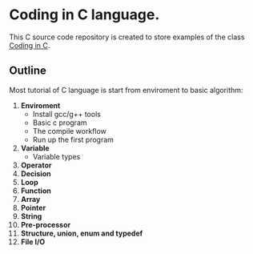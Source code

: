Coding in C language.
=====================

This C source code repository is created to store examples of the class [Coding in C](https://sites.google.com/gm.ncue.edu.tw/itclass-syjh/%E8%AA%B2%E7%A8%8B/coding-in-c).

Outline
-----

Most tutorial of C language is start from enviroment to basic algorithm:

1.  **Enviroment**
    *   Install gcc/g++ tools
    *   Basic c program
    *   The compile workflow
    *   Run up the first program
2.  **Variable**
    *   Variable types
3.  **Operator**
4.  **Decision**
5.  **Loop**
6.  **Function**
7.  **Array**
8.  **Pointer**
9.  **String**
10. **Pre-processor**
11. **Structure, union, enum and typedef**
12. **File I/O**

